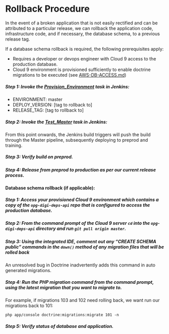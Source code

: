 # Rollback Procedure

In the event of a broken application that is not easily rectified and can be attributed to a particular release, we can rollback the application code, infrastructure code, and if necessary, the database schema, to a previous release tag.

If a database schema rollback is required, the following prerequisites apply:
* Requires a developer or devops engineer with Cloud 9 access to the production database.
* Cloud 9 environment is provisioned sufficiently to enable doctrine migrations to be executed (see [AWS-DB-ACCESS.md](https://gitlab.service.opg.digital/opsforks/opg-digi-deps-deploy/blob/master/terraform/AWS-DB-ACCESS.md))

##### Step 1: Invoke the [Provision_Environment](https://jenkins.service.opg.digital/job/Digi-Deps/view/Master%20Pipeline/job/Provision%20Environment/) task in Jenkins:
* ENVIRONMENT: master
* DEPLOY_VERSION: [tag to rollback to]
* RELEASE_TAG: [tag to rollback to]

##### Step 2: Invoke the [Test_Master](https://jenkins.service.opg.digital/job/Digi-Deps/view/Master%20Pipeline/job/Test_Master/) task in Jenkins:

From this point onwards, the Jenkins build triggers will push the build through the Master pipeline, subsequently deploying to preprod and training.

##### Step 3: Verify build on preprod.

##### Step 4: Release from preprod to production as per our current release process.

#### Database schema rollback (if applicable):
##### Step 1: Access your provisioned Cloud 9 environment which contains a copy of the `opg-digi-deps-api` repo that is configured to access the production database.

##### Step 2: From the command prompt of the Cloud 9 server `cd` into the `opg-digi-deps-api` directory and run `git pull origin master`.

##### Step 3: Using the integrated IDE, comment out any “CREATE SCHEMA public” commands in the `down()` method of any migration files that will be rolled back
An unresolved bug in Doctrine inadvertently adds this command in auto generated migrations.

##### Step 4: Run the PHP migration command from the command prompt, using the latest migration that you want to migrate to.
For example, if migrations 103 and 102 need rolling back, we want run our migrations back to 101:

`php app/console doctrine:migrations:migrate 101 -n` 

##### Step 5: Verify status of database and application.




